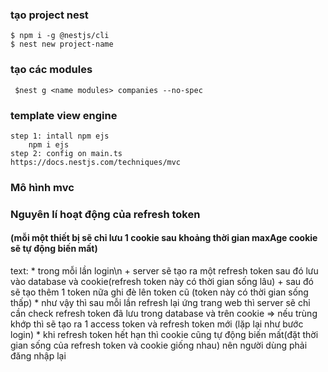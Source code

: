 ### tạo project nest
    $ npm i -g @nestjs/cli
    $ nest new project-name
### tạo các modules
     $nest g <name modules> companies --no-spec
### template view engine 
    step 1: intall npm ejs
        npm i ejs
    step 2: config on main.ts
    https://docs.nestjs.com/techniques/mvc

### Mô hình mvc 

### Nguyên lí hoạt động của refresh token
#### (mỗi một thiết bị sẽ chỉ lưu 1 cookie sau khoảng thời gian maxAge cookie sẽ tự động biến mất)
 text: 
    * trong mỗi lần login\n
            + server sẽ tạo ra một refresh token sau đó lưu vào database và cookie(refresh token này có thời gian sống lâu)
            + sau đó sẽ tạo thêm 1 token nữa ghi đè lên token cũ (token này có thời gian sống thấp)
        * như vậy thì sau mỗi lần refresh lại ứng trang web thì server sẽ chỉ cần check refresh token đã lưu trong database và trên cookie => nếu trùng khớp thì sẽ tạo ra 1 access token và refresh token mới (lặp lại như bước login)
        * khi refresh token hết hạn thì cookie cũng tự động biến mất(đặt thời gian sống của refresh token và cookie giống nhau) nên người dùng phải đăng nhập lại
###



    

